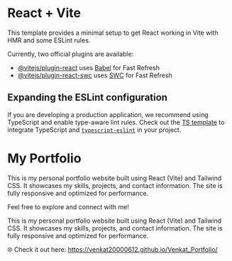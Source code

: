 # React + Vite

This template provides a minimal setup to get React working in Vite with HMR and some ESLint rules.

Currently, two official plugins are available:

- [@vitejs/plugin-react](https://github.com/vitejs/vite-plugin-react/blob/main/packages/plugin-react/README.md) uses [Babel](https://babeljs.io/) for Fast Refresh
- [@vitejs/plugin-react-swc](https://github.com/vitejs/vite-plugin-react-swc) uses [SWC](https://swc.rs/) for Fast Refresh

## Expanding the ESLint configuration

If you are developing a production application, we recommend using TypeScript and enable type-aware lint rules. Check out the [TS template](https://github.com/vitejs/vite/tree/main/packages/create-vite/template-react-ts) to integrate TypeScript and [`typescript-eslint`](https://typescript-eslint.io) in your project.



# My Portfolio

This is my personal portfolio website built using React (Vite) and Tailwind CSS. It showcases my skills, projects, and contact information. The site is fully responsive and optimized for performance.

Feel free to explore and connect with me!


This is my personal portfolio website built using React (Vite) and Tailwind CSS. It showcases my skills, projects, and contact information. The site is fully responsive and optimized for performance.

🌐 Check it out here: https://venkat20000612.github.io/Venkat_Portfolio/
